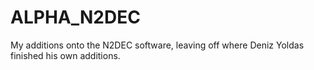 # ALPHA_N2DEC
My additions onto the N2DEC software, leaving off where Deniz Yoldas finished his own additions.
